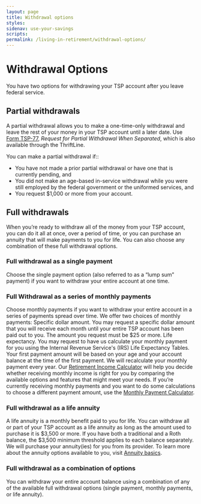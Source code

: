 ```yaml
---
layout: page
title: Withdrawal options
styles:
sidenav: use-your-savings
scripts:
permalink: /living-in-retirement/withdrawal-options/
---
```


# Withdrawal Options

You have two options for withdrawing your TSP account after you leave federal service.

## Partial withdrawals

A partial withdrawal allows you to make a one-time-only withdrawal and leave the rest of your money in your TSP account until a later date.
Use [Form TSP-77](#), *Request for Partial Withdrawal When Separated*, which is also available through the ThriftLine.

You can make a partial withdrawal if::
+ You have not made a prior partial withdrawal or have one that is currently pending, and
+ You did not make an age-based in-service withdrawal while you were still employed by the federal government or the uniformed services, and
+ You request $1,000 or more from your account.

## Full withdrawals
When you’re ready to withdraw all of the money from your TSP account, you can do it all at once, over a period of time, or you can purchase an annuity that will make payments to you for life. You can also choose any combination of these full withdrawal options.

### Full withdrawal as a single payment
Choose the single payment option (also referred to as a “lump sum” payment) if you want to withdraw your entire account at one time.

### Full Withdrawal as a series of monthly payments
Choose monthly payments if you want to withdraw your entire account in a series of payments spread over time. We offer two choices of monthly payments:
Specific dollar amount. You may request a specific dollar amount that you will receive each month until your entire TSP account has been paid out to you. The amount you request must be $25 or more.
Life expectancy. You may request to have us calculate your monthly payment for you using the Internal Revenue Service's (IRS) Life Expectancy Tables. Your first payment amount will be based on your age and your account balance at the time of the first payment. We will recalculate your monthly payment every year.
Our [Retirement Income Calculator](#) will help you decide whether receiving monthly income is right for you by comparing the available options and features that might meet your needs. If you’re currently receiving monthly payments and you want to do some calculations to choose a different payment amount, use the [Monthly Payment Calculator](#).

### Full withdrawal as a life annuity
A life annuity is a monthly benefit paid to you for life. You can withdraw all or part of your TSP account as a life annuity as long as the amount used to purchase it is $3,500 or more. If you have both a traditional and a Roth balance, the $3,500 minimum threshold applies to each balance separately. We will purchase your annuity(ies) for you from its provider. To learn more about the annuity options available to you, visit [Annuity basics](#).

### Full withdrawal as a combination of options
You can withdraw your entire account balance using a combination of any of the available full withdrawal options (single payment, monthly payments, or life annuity).
